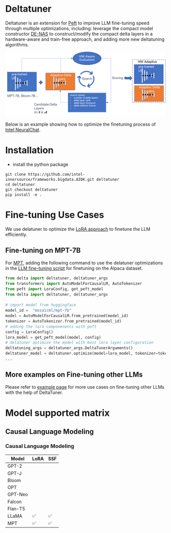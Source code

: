 Deltatuner
============
Deltatuner is an extension for [Peft](https://github.com/huggingface/peft) to improve LLM fine-tuning speed through multiple optimizations, including: leverage the compact model constructor [DE-NAS](https://github.com/intel/e2eAIOK/tree/main/e2eAIOK/DeNas) to construct/modify the compact delta layers in a hardware-aware and train-free approach, and adding more new deltatuning algorithms.

![Architecure](./doc/deltatuner.png)

Below is an example showing how to optimize the finetuning process of [Intel NeuralChat](https://github.com/intel/intel-extension-for-transformers/tree/main/workflows/chatbot/fine_tuning).

# Installation
- install the python package
```shell
git clone https://github.com/intel-innersource/frameworks.bigdata.AIDK.git deltatuner
cd deltatuner
git checkout deltatuner
pip install -e .
```


# Fine-tuning Use Cases

We use delatuner to optimize the [LoRA approach](https://arxiv.org/pdf/2106.09685.pdf) to finetune the LLM efficiently. 

## Fine-tuning on MPT-7B
For [MPT](https://huggingface.co/mosaicml/mpt-7b), adding the following command to use the delatuner optimizations in the [LLM fine-tuning script](./example/instruction_tuning_pipeline/finetune_clm.py) for finetuning on the Alpaca dataset. 

```python
from delta import deltatuner, deltatuner_args
from transformers import AutoModelForCausalLM, AutoTokenizer
from peft import LoraConfig, get_peft_model
from delta import deltatuner, deltatuner_args

# import model from huggingface
model_id =  "mosaicml/mpt-7b"
model = AutoModelForCausalLM.from_pretrained(model_id)
tokenizer = AutoTokenizer.from_pretrained(model_id)
# adding the lora componenents with peft
config = LoraConfig()
lora_model = get_peft_model(model, config) 
# delatuner optimize the model with best lora layer configuration
deltatuning_args = deltatuner_args.DeltaTunerArguments()
deltatuner_model = deltatuner.optimize(model=lora_model, tokenizer=tokenizer, deltatuning_args=deltatuning_args)
...
```

## More examples on Fine-tuning other LLMs

Please refer to [example page](https://github.com/intel-innersource/frameworks.bigdata.AIDK/tree/deltatuner/example) for more use cases on fine-tuning other LLMs with the help of DeltaTuner.

# Model supported matrix

## Causal Language Modeling
### Causal Language Modeling
| Model        | LoRA | SSF  |
|--------------| ---- | ---- |
| GPT-2        |  |  |
| GPT-J        |  |  |
| Bloom        |  |  |
| OPT          |  |  |
| GPT-Neo      |  |  |
| Falcon       |  |  |
| Flan-T5      |  |  |
| LLaMA        | ✅  | ✅  |
| MPT          | ✅  | ✅  |
